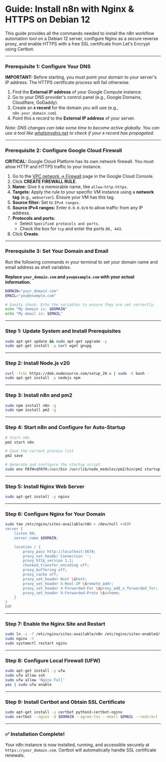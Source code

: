# Guide: Install n8n with Nginx & HTTPS on Debian 12

This guide provides all the commands needed to install the n8n workflow automation tool on a Debian 12 server, configure Nginx as a secure reverse proxy, and enable HTTPS with a free SSL certificate from Let's Encrypt using Certbot.

---

### **Prerequisite 1: Configure Your DNS**

**IMPORTANT:** Before starting, you must point your domain to your server's IP address. The HTTPS certificate process will fail otherwise.

1.  Find the **External IP address** of your Google Compute instance.
2.  Go to your DNS provider's control panel (e.g., Google Domains, Cloudflare, GoDaddy).
3.  Create an **`A` record** for the domain you will use (e.g., `n8n.your_domain.com`).
4.  Point this `A` record to the **External IP address** of your server.

*Note: DNS changes can take some time to become active globally. You can use a tool like [whatsmydns.net](https://whatsmydns.net/) to check if your `A` record has propagated.*

---

### **Prerequisite 2: Configure Google Cloud Firewall**

**CRITICAL:** Google Cloud Platform has its own network firewall. You must allow HTTP and HTTPS traffic to your instance.

1.  Go to the [VPC network -> Firewall](https://console.cloud.google.com/vpc/firewalls) page in the Google Cloud Console.
2.  Click **CREATE FIREWALL RULE**.
3.  **Name:** Give it a memorable name, like `allow-http-https`.
4.  **Targets:** Apply the rule to your specific VM instance using a **network tag** (e.g., `webserver`). Ensure your VM has this tag.
5.  **Source filter:** Set to `IPv4 ranges`.
6.  **Source IPv4 ranges:** Enter `0.0.0.0/0` to allow traffic from any IP address.
7.  **Protocols and ports:**
    * Select `Specified protocols and ports`.
    * Check the box for `tcp` and enter the ports `80, 443`.
8.  Click **Create**.

---

### **Prerequisite 3: Set Your Domain and Email**

Run the following commands in your terminal to set your domain name and email address as shell variables.

**Replace `your_domain.com` and `you@example.com` with your actual information.**

```bash
DOMAIN="your_domain.com"
EMAIL="you@example.com"

# Sanity check: Echo the variables to ensure they are set correctly.
echo "My domain is: $DOMAIN"
echo "My email is: $EMAIL"
```

---

### **Step 1: Update System and Install Prerequisites**

```bash
sudo apt-get update && sudo apt-get upgrade -y
sudo apt-get install -y curl wget gnupg
```

---

### **Step 2: Install Node.js v20**

```bash
curl -fsSL https://deb.nodesource.com/setup_20.x | sudo -E bash -
sudo apt-get install -y nodejs npm
```

---

### **Step 3: Install n8n and pm2**

```bash
sudo npm install n8n -g
sudo npm install pm2 -g
```

---

### **Step 4: Start n8n and Configure for Auto-Startup**

```bash
# Start n8n
pm2 start n8n

# Save the current process list
pm2 save

# Generate and configure the startup script
sudo env PATH=$PATH:/usr/bin /usr/lib/node_modules/pm2/bin/pm2 startup systemd -u $USER --hp /home/$USER
```

---

### **Step 5: Install Nginx Web Server**

```bash
sudo apt-get install -y nginx
```

---

### **Step 6: Configure Nginx for Your Domain**

```bash
sudo tee /etc/nginx/sites-available/n8n > /dev/null <<EOF
server {
    listen 80;
    server_name $DOMAIN;

    location / {
        proxy_pass http://localhost:5678;
        proxy_set_header Connection '';
        proxy_http_version 1.1;
        chunked_transfer_encoding off;
        proxy_buffering off;
        proxy_cache off;
        proxy_set_header Host \$host;
        proxy_set_header X-Real-IP \$remote_addr;
        proxy_set_header X-Forwarded-For \$proxy_add_x_forwarded_for;
        proxy_set_header X-Forwarded-Proto \$scheme;
    }
}
EOF
```

---

### **Step 7: Enable the Nginx Site and Restart**

```bash
sudo ln -s -f /etc/nginx/sites-available/n8n /etc/nginx/sites-enabled/
sudo nginx -t
sudo systemctl restart nginx
```

---

### **Step 8: Configure Local Firewall (UFW)**

```bash
sudo apt-get install -y ufw
sudo ufw allow ssh
sudo ufw allow 'Nginx Full'
yes | sudo ufw enable
```

---

### **Step 9: Install Certbot and Obtain SSL Certificate**

```bash
sudo apt-get install -y certbot python3-certbot-nginx
sudo certbot --nginx -d $DOMAIN --agree-tos --email $EMAIL --redirect --non-interactive
```

---

### **✅ Installation Complete!**

Your n8n instance is now installed, running, and accessible securely at `https://your_domain.com`. Certbot will automatically handle SSL certificate renewals.
